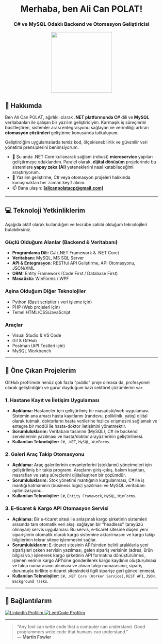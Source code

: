 <h1 align="center">Merhaba, ben Ali Can POLAT!</h1>
<h3 align="center">C# ve MySQL Odaklı Backend ve Otomasyon Geliştiricisi</h3>

<p align="center">
  <img src="https://media.giphy.com/media/M9gbBd9nbDrOTu1Mqx/giphy.gif" width="200" />
</p>

## 🔭 Hakkımda

Ben Ali Can POLAT, ağırlıklı olarak **.NET platformunda C#** dili ve **MySQL** veritabanları ile çalışan bir yazılım geliştiriciyim. Karmaşık iş süreçlerini basitleştiren, sistemler arası entegrasyonu sağlayan ve verimliliği artıran **otomasyon çözümleri** geliştirme konusunda tutkuluyum.

Geliştirdiğim uygulamalarda temiz kod, ölçeklenebilirlik ve güvenilir veri yönetimi prensiplerini benimsiyorum.

* 🌱 Şu anda .NET Core kullanarak sağlam (robust) **microservice** yapıları geliştirmeye odaklandım. Paralel olarak, **dijital dönüşüm** projelerinde bu sistemlere **yapay zeka (AI)** yeteneklerini nasıl katabileceğimi araştırıyorum.
* 💬 Yazılım geliştirme, C# veya otomasyon projeleri hakkında konuşmaktan her zaman keyif alırım.
* 📫 Bana ulaşın: **[alicanpolatacp@gmail.com]**

---

## 💻 Teknoloji Yetkinliklerim

Aşağıda aktif olarak kullandığım ve tecrübe sahibi olduğum teknolojileri bulabilirsiniz.

### Güçlü Olduğum Alanlar (Backend & Veritabanı)
* **Programlama Dili:** C# (.NET Framework & .NET Core)
* **Veritabanı:** MySQL, MS SQL Server
* **API & Entegrasyon:** RESTful API Geliştirme, API Otomasyonu, JSON/XML
* **ORM:** Entity Framework (Code First / Database First)
* **Masaüstü:** WinForms / WPF

### Aşina Olduğum Diğer Teknolojiler
* Python (Basit scriptler / veri işleme için)
* PHP (Web projeleri için)
* Temel HTML/CSS/JavaScript

### Araçlar
* Visual Studio & VS Code
* Git & GitHub
* Postman (API Testleri için)
* MySQL Workbench

---

## 🚀 Öne Çıkan Projelerim

GitHub profilimde henüz çok fazla "public" proje olmasa da, profesyonel olarak geliştirdiğim ve gurur duyduğum bazı sektörel çözümlerim var:

### 1. Hastane Kayıt ve İletişim Uygulaması
* **Açıklama:** Hastaneler için geliştirilmiş bir masaüstü/web uygulaması. Sistemin ana amacı hasta kayıtlarını (randevu, poliklinik, yatış) dijital olarak tutmak, doktorların hasta verilerine hızlıca erişmesini sağlamak ve entegre bir modül ile hasta-doktor iletişimini yönetmektir.
* **Sorumluluklarım:** Veritabanı tasarımı (MySQL), C# ile backend servislerinin yazılması ve hasta/doktor arayüzlerinin geliştirilmesi.
* **Kullanılan Teknolojiler:** `C#`, `.NET`, `MySQL`, `WinForms`.

### 2. Galeri Araç Takip Otomasyonu
* **Açıklama:** Araç galerilerinin envanterlerini (stoklarını) yönetmeleri için geliştirilmiş bir takip programı. Araçların giriş-çıkış, bakım kayıtları, masrafları ve satış süreçlerini dijitalleştiren bir çözümdür.
* **Sorumluluklarım:** Stok yönetimi mantığının kurgulanması, C# ile iş mantığı katmanının (business logic) yazılması ve MySQL veritabanı optimizasyonu.
* **Kullanılan Teknolojiler:** `C#`, `Entity Framework`, `MySQL`, `WinForms`.

### 3. E-ticaret & Kargo API Otomasyon Servisi
* **Açıklama:** Bir e-ticaret sitesi ile anlaşmalı kargo şirketinin sistemleri arasında tam otomatik veri akışı sağlayan bir "headless" (arayüzü olmayan) servis uygulaması. Bu servis, e-ticaret sitesine düşen yeni siparişlerin otomatik olarak kargo sistemine aktarılmasını ve kargo takip bilgilerinin tekrar siteye işlenmesini sağlar.
* **Sorumluluklarım:** E-ticaret sitesinin API'sinden belirli aralıklarla yeni siparişleri çeken servisin yazılması, gelen sipariş verisinin (adres, ürün bilgisi vb.) işlenerek kargo şirketinin API formatına dönüştürülmesi, işlenen verinin kargo API'sine gönderilerek kargo kaydının oluşturulması ve takip numarasının alınması ve alınan takip numarasının, sipariş durumuyla birlikte e-ticaret sitesindeki ilgili siparişe geri güncellenmesi.
* **Kullanılan Teknolojiler:** `C#`, `.NET Core (Worker Service)`, `REST API`, `JSON`, `Background Tasks`.

---

## 🔗 Bağlantılarım

<p align="left">
  
  <a href="https://linkedin.com/in/ali-can-polat-741bb7396/" target="_blank">
    <img src="https://img.shields.io/badge/LinkedIn-0077B5?style=for-the-badge&logo=linkedin&logoColor=white" alt="LinkedIn Profilim" />
  </a>
  
  <a href="https://leetcode.com/canntlk/" target="_blank">
    <img src="https://img.shields.io/badge/LeetCode-FFA116?style=for-the-badge&logo=leetcode&logoColor=black" alt="LeetCode Profilim" />
  </a>
</p>

---

> "Any fool can write code that a computer can understand. Good programmers write code that humans can understand."
> <br>— **Martin Fowler**
